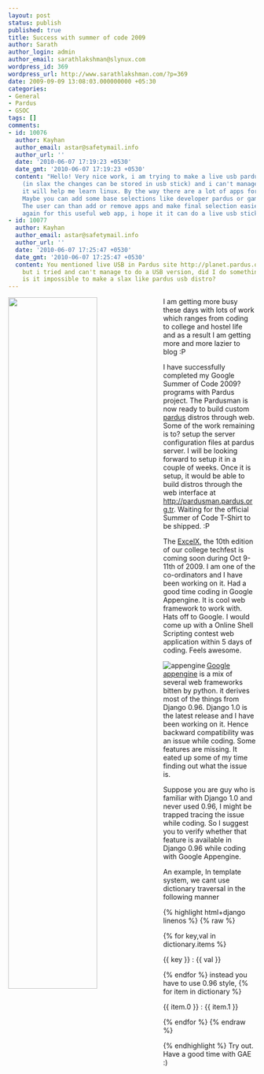 ```yaml
---
layout: post
status: publish
published: true
title: Success with summer of code 2009
author: Sarath
author_login: admin
author_email: sarathlakshman@slynux.com
wordpress_id: 369
wordpress_url: http://www.sarathlakshman.com/?p=369
date: 2009-09-09 13:08:03.000000000 +05:30
categories:
- General
- Pardus
- GSOC
tags: []
comments:
- id: 10076
  author: Kayhan
  author_email: astar@safetymail.info
  author_url: ''
  date: '2010-06-07 17:19:23 +0530'
  date_gmt: '2010-06-07 17:19:23 +0530'
  content: "Hello! Very nice work, i am trying to make a live usb pardus like slax
    (in slax the changes can be stored in usb stick) and i can't manage i hope that
    it will help me learn linux. By the way there are a lot of apps for selection.
    Maybe you can add some base selections like developer pardus or gamer pardus etc.
    The user can than add or remove apps and make final selection easier.\r\n\r\nThanks
    again for this useful web app, i hope it it can do a live usb stick easily."
- id: 10077
  author: Kayhan
  author_email: astar@safetymail.info
  author_url: ''
  date: '2010-06-07 17:25:47 +0530'
  date_gmt: '2010-06-07 17:25:47 +0530'
  content: You mentioned live USB in Pardus site http://planet.pardus.org.tr/
    but i tried and can't manage to do a USB version, did I do something wrong or
    is it impossible to make a slax like pardus usb distro?
---
```

<img style="padding-right:10px" src="http://code.google.com/images/2009socwithlogo.gif" alt="" width="60%" height="60%" align="left" /> I am getting more busy these days with lots of work which ranges from coding to college and hostel life and as a result I am getting more and more lazier to blog :P

I have successfully completed my Google Summer of Code 2009? programs with Pardus project. The Pardusman is now ready to build custom <a href="http://pardus.org.tr">pardus</a> distros through web. Some of the work remaining is to? setup the server configuration files at pardus server. I will be looking forward to setup it in a couple of weeks. Once it is setup, it would be able to build distros through the web interface at <a href="http://pardusman.pardus.org.tr">http://pardusman.pardus.org.tr</a>. Waiting for the official Summer of Code T-Shirt to be shipped. :P

The <a href="http://excelmec.org">ExcelX</a>, the 10th edition of our college techfest is coming soon during Oct 9-11th of 2009. I am one of the co-ordinators and I have been working on it. Had a good time coding in Google Appengine. It is cool web framework to work with. Hats off to Google. I would come up with a Online Shell Scripting contest web application within 5 days of coding. Feels awesome.

<img src="http://code.google.com/appengine/images/appengine_lowres.gif" alt="appengine" align="left" /><a href="http://code.google.com/appengine">Google appengine</a> is a mix of several web frameworks bitten by python. it derives most of the things from Django 0.96. Django 1.0 is the latest release and I have been working on it. Hence backward compatibility was an issue while coding. Some features are missing. It eated up some of my time finding out what the issue is.

Suppose you are guy who is familiar with Django 1.0 and never used 0.96, I might be trapped tracing the issue while coding. So I suggest you to verify whether that feature is available in Django 0.96 while coding with Google Appengine.

An example,
In template system, we cant use dictionary traversal in the following manner

{% highlight html+django linenos %}
{% raw %}

{% for key,val in dictionary.items %}

{{ key }} : {{ val }}

{% endfor %}
instead you have to use 0.96 style,
{% for item in dictionary %}

{{ item.0 }} : {{ item.1 }}

{% endfor %}
{% endraw %}

{% endhighlight %}
Try out. Have a good time with GAE :)
